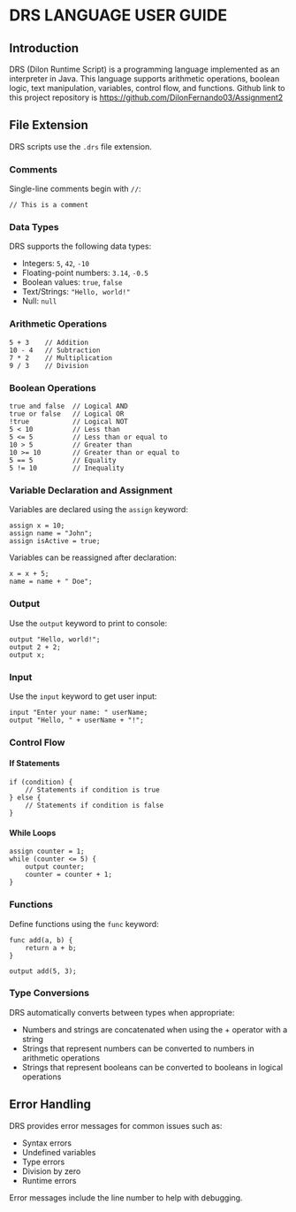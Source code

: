 # DRS LANGUAGE USER GUIDE

## Introduction
DRS (Dilon Runtime Script) is a programming language implemented as an interpreter in Java. This language supports arithmetic operations, boolean logic, text manipulation, variables, control flow, and functions. Github link to this project repository is https://github.com/DilonFernando03/Assignment2 

## File Extension
DRS scripts use the `.drs` file extension.

### Comments
Single-line comments begin with `//`:
```
// This is a comment
```

### Data Types
DRS supports the following data types:
- Integers: `5`, `42`, `-10`
- Floating-point numbers: `3.14`, `-0.5`
- Boolean values: `true`, `false`
- Text/Strings: `"Hello, world!"`
- Null: `null`

### Arithmetic Operations
```
5 + 3    // Addition
10 - 4   // Subtraction
7 * 2    // Multiplication
9 / 3    // Division
```

### Boolean Operations
```
true and false  // Logical AND
true or false   // Logical OR
!true           // Logical NOT
5 < 10          // Less than
5 <= 5          // Less than or equal to
10 > 5          // Greater than
10 >= 10        // Greater than or equal to
5 == 5          // Equality
5 != 10         // Inequality
```

### Variable Declaration and Assignment
Variables are declared using the `assign` keyword:
```
assign x = 10;
assign name = "John";
assign isActive = true;
```

Variables can be reassigned after declaration:
```
x = x + 5;
name = name + " Doe";
```

### Output
Use the `output` keyword to print to console:
```
output "Hello, world!";
output 2 + 2;
output x;
```

### Input
Use the `input` keyword to get user input:
```
input "Enter your name: " userName;
output "Hello, " + userName + "!";
```

### Control Flow

#### If Statements
```
if (condition) {
    // Statements if condition is true
} else {
    // Statements if condition is false
}
```

#### While Loops
```
assign counter = 1;
while (counter <= 5) {
    output counter;
    counter = counter + 1;
}
```

### Functions
Define functions using the `func` keyword:
```
func add(a, b) {
    return a + b;
}

output add(5, 3); 
```

### Type Conversions
DRS automatically converts between types when appropriate:
- Numbers and strings are concatenated when using the + operator with a string
- Strings that represent numbers can be converted to numbers in arithmetic operations
- Strings that represent booleans can be converted to booleans in logical operations

## Error Handling
DRS provides error messages for common issues such as:
- Syntax errors
- Undefined variables
- Type errors
- Division by zero
- Runtime errors

Error messages include the line number to help with debugging.